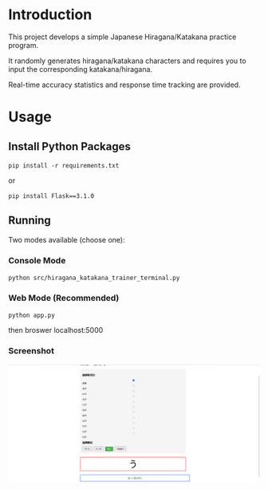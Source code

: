 # Introduction

This project develops a simple Japanese Hiragana/Katakana practice program.

It randomly generates hiragana/katakana characters and requires you to input the corresponding katakana/hiragana.

Real-time accuracy statistics and response time tracking are provided.

# Usage

## Install Python Packages

```shell
pip install -r requirements.txt
```
or
```
pip install Flask==3.1.0
```

## Running
Two modes available (choose one):

### Console Mode

```
python src/hiragana_katakana_trainer_terminal.py
```
### Web Mode (Recommended)
```
python app.py
```
then broswer localhost:5000

### Screenshot


![image-20230322161141744](src/app.png)
